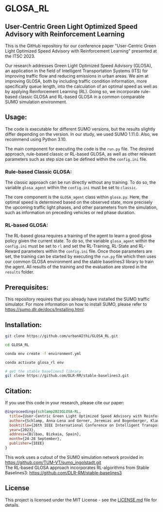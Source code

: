 # GLOSA_RL

## User-Centric Green Light Optimized Speed Advisory with Reinforcement Learning

This is the GitHub repository for our conference paper "User-Centric Green Light Optimized Speed Advisory with Reinforcement Learning" presented at the ITSC 2023. 

Our research addresses Green Light Optimized Speed Advisory (GLOSA), an application in the field of Intelligent Transportation Systems (ITS) for improving traffic flow and reducing emissions in urban areas. We aim at improving GLOSA, both by including traffic condition information, more specifically queue length, into the calculation of an optimal speed as well as by applying Reinforcement Learning (RL). Doing so, we incorporate rule-based classic GLOSA and RL-based GLOSA in a common comparable SUMO simulation environment.

 
## Usage:

The code is executable for different SUMO versions, but the results slightly differ depending on the version. In our study, we used SUMO 1.11.0. Also, we recommend using Python 3.10.

The main component for executing the code is the `run.py` file. The desired approach, rule-based classic or RL-based GLOSA, as well as other relevant parameters such as step size can be defined within the `config.ini` file.


### Rule-based Classic GLOSA:
The classic approach can be run directly without any training. To do so, the variable `glosa_agent` within the `config.ini` must be set to `classic`.

The core component is the `GLOSA_agent` class within `glosa.py`. Here, the optimal speed is determined based on the observed state, more precisely the upcoming traffic light phases, and other parameters from the simulation, such as information on preceding vehicles or red phase duration.


### RL-based GLOSA:
The RL-based glosa requires a training of the agent to learn a good glosa policy given the current state. To do so, the variable `glosa_agent` within the `config.ini` must be set to `rl` and set the RL-Training, RL-State and RL-Reward parameters within the `config.ini` file. Once those parameters are set, the training can be started by executing the `run.py` file which then uses our common GLOSA environment and the stable baselines3 library to train the agent. All results of the training and the evaluation are stored in the `results` folder.

## Prerequisites:

This repository requires that you already have installed the SUMO traffic simulator. For more information on how to install SUMO, please refer to https://sumo.dlr.de/docs/Installing.html.

## Installation:
```bash
git clone https://github.com/urbanAIthi/GLOSA_RL.git

cd GLOSA_RL

conda env create -f environment.yml

conda activate glosa_rl env

# get the stable baselines3 library
git clone https://github.com/DLR-RM/stable-baselines3.git

```

## Citation:
If you use this code in your research, please cite our paper:
```bibtex
@inproceedings{schlamp2023GLOSA-RL,
  title={User-Centric Green Light Optimized Speed Advisory with Reinforcement Learning},
  author={Schlamp, Anna-Lena and Gerner, Jeremias and Bogenberger, Klaus and Schmidtner, Stefanie},
  booktitle={26th IEEE International Conference on Intelligent Transportation Systems (ITSC)},
  year={2023},
  address={Bilbao, Bizkaia, Spain},
  month={24-28 September},
  publisher={IEEE}
}
```

This work uses a cutout of the SUMO simulation network provided in: https://github.com/TUM-VT/sumo_ingolstadt.git <br>
The RL-based GLOSA approach incorporates RL-algorithms from Stable Baselines3: https://github.com/DLR-RM/stable-baselines3 <br>

## License
This project is licensed under the MIT License - see the [LICENSE.md](LICENSE.md) file for details.



